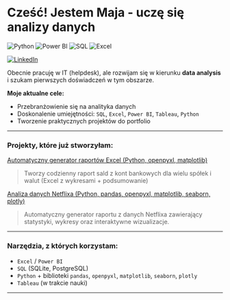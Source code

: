 # Cześć! Jestem Maja - uczę się analizy danych
![Python](https://img.shields.io/badge/Python-3.10-black?style=flat&logo=python&logoColor=white)
![Power BI](https://img.shields.io/badge/Power%20BI-black?style=flat&logo=powerbi&logoColor=white)
![SQL](https://img.shields.io/badge/SQL-black?style=flat&logo=postgresql&logoColor=white)
![Excel](https://img.shields.io/badge/Excel-black?style=flat&logo=microsoft-excel&logoColor=white)

[![LinkedIn](https://img.shields.io/badge/LinkedIn-Profile-black?style=flat&logo=linkedin&logoColor=white)](https://www.linkedin.com/in/maja)


Obecnie pracuję w IT (helpdesk), ale rozwijam się w kierunku **data analysis** i szukam pierwszych doświadczeń w tym obszarze.

**Moje aktualne cele:**
- Przebranżowienie się na analityka danych
- Doskonalenie umiejętności: `SQL`, `Excel`, `Power BI`, `Tableau`, `Python`
- Tworzenie praktycznych projektów do portfolio

---

### Projekty, które już stworzyłam:

[Automatyczny generator raportów Excel (Python, openpyxl, matplotlib)](https://github.com/nuvane/RAPORTY-BANKOWE.git)  
> Tworzy codzienny raport sald z kont bankowych dla wielu spółek i walut (Excel z wykresami + podsumowanie)


[Analiza danych Netflixa (Python, pandas, openpyxl, matplotlib, seaborn, plotly)](https://github.com/nuvane/ANALIZA-FILMOW.git)
> Automatyczny generator raportu z danych Netflixa zawierający statystyki, wykresy oraz interaktywne wizualizacje.
---

### Narzędzia, z których korzystam:

- `Excel` / `Power BI`
- `SQL` (SQLite, PostgreSQL)
- `Python` + biblioteki `pandas`, `openpyxl`, `matplotlib`, `seaborn`, `plotly`
- `Tableau` (w trakcie nauki)

---
